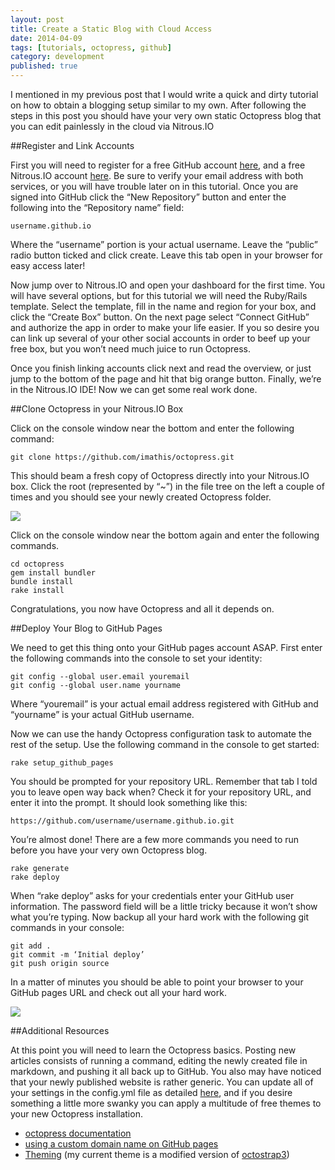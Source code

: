 ```yaml
---
layout: post
title: Create a Static Blog with Cloud Access
date: 2014-04-09
tags: [tutorials, octopress, github]
category: development
published: true
---
```

I mentioned in my previous post that I would write a quick and dirty tutorial on how to obtain a blogging setup similar to my own. After following the steps in this post you should have your very own static Octopress blog that you can edit painlessly in the cloud via Nitrous.IO

##Register and Link Accounts

First you will need to register for a free GitHub account [here](https://github.com/), and a free Nitrous.IO account [here](https://www.nitrous.io/join/VGB0M15fkh8?utm_source=nitrous.io&utm_medium=copypaste&utm_campaign=referral). Be sure to verify your email address with both services, or you will have trouble later on in this tutorial. Once you are signed into GitHub click the “New Repository” button and enter the following into the “Repository name” field:

    username.github.io


Where the “username” portion is your actual username. Leave the “public” radio button ticked and click create. Leave this tab open in your browser for easy access later!

Now jump over to Nitrous.IO and open your dashboard for the first time. You will have several options, but for this tutorial we will need the Ruby/Rails template. Select the template, fill in the name and region for your box, and click the “Create Box” button. On the next page select “Connect GitHub” and authorize the app in order to make your life easier.  If you so desire you can link up several of your other social accounts in order to beef up your free box, but you won’t need much juice to run Octopress.

Once you finish linking accounts click next and read the overview, or just jump to the bottom of the page and hit that big orange button. Finally, we’re in the Nitrous.IO IDE! Now we can get some real work done.

##Clone Octopress in your Nitrous.IO Box

Click on the console window near the bottom and enter the following command:

    git clone https://github.com/imathis/octopress.git


This should beam a fresh copy of Octopress directly into your Nitrous.IO box. Click the root (represented by “~”) in the file tree on the left a couple of times and you should see your newly created Octopress folder.

<div class="th"><img src="http://timothysmith.me/images/screenshots/nitrous2.png"></div>


Click on the console window near the bottom again and enter the following commands.

```
cd octopress
gem install bundler
bundle install
rake install
```

Congratulations, you now have Octopress and all it depends on.

##Deploy Your Blog to GitHub Pages

We need to get this thing onto your GitHub pages account ASAP. First enter the following commands into the console to set your identity:

    git config --global user.email youremail
    git config --global user.name yourname


Where “youremail” is your actual email address registered with GitHub and “yourname” is your actual GitHub username.

Now we can use the handy Octopress configuration task to automate the rest of the setup. Use the following command in the console to get started:

    rake setup_github_pages


You should be prompted for your repository URL. Remember that tab I told you to leave open way back when? Check it for your repository URL, and enter it into the prompt. It should look something like this:

    https://github.com/username/username.github.io.git


You’re almost done! There are a few more commands you need to run before you have your very own Octopress blog.

    rake generate
    rake deploy


When “rake deploy” asks for your credentials enter your GitHub user information. The password field will be a little tricky because it won’t show what you’re typing. Now backup all your hard work with the following git commands in your console:

    git add .
    git commit -m ‘Initial deploy’
    git push origin source


In a matter of minutes you should be able to point your browser to your GitHub pages URL and check out all your hard work.

<div class="th"><img src="http://timothysmith.me/images/screenshots/octoexample1.png"></div>


##Additional Resources

At this point you will need to learn the Octopress basics.  Posting new articles consists of running a command, editing the newly created file in markdown, and pushing it all back up to GitHub. You also may have noticed that your newly published website is rather generic. You can update all of your settings in the config.yml file as detailed [here](http://octopress.org/docs/configuring/), and if you desire something a little more swanky you can apply a multitude of free themes to your new Octopress installation.

- [octopress documentation](http://octopress.org/docs/)
- [using a custom domain name on GitHub pages](https://help.github.com/articles/setting-up-a-custom-domain-with-pages)
- [Theming](http://opthemes.com/) \(my current theme is a modified version of [octostrap3](https://github.com/kAworu/octostrap3)\)